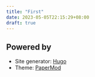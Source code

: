 ```yaml
---
title: "First"
date: 2023-05-05T22:15:29+08:00
draft: true
---
```

## Powered by
- Site generator: [Hugo](gohugo.io)
- Theme: [PaperMod](https://github.com/adityatelange/hugo-PaperMod)